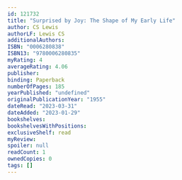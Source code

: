 ```yaml
---
id: 121732
title: "Surprised by Joy: The Shape of My Early Life"
author: CS Lewis
authorLF: Lewis CS
additionalAuthors:
ISBN: "0006280838"
ISBN13: "9780006280835"
myRating: 4
averageRating: 4.06
publisher:
binding: Paperback
numberOfPages: 185
yearPublished: "undefined"
originalPublicationYear: "1955"
dateRead: "2023-03-31"
dateAdded: "2023-01-29"
bookshelves:
bookshelvesWithPositions:
exclusiveShelf: read
myReview:
spoiler: null
readCount: 1
ownedCopies: 0
tags: []
---
```

